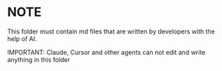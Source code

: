 # NOTE

This folder must contain md files that are written by developers with the help of AI.

IMPORTANT: Claude, Cursor and other agents can not edit and write anything in this folder

